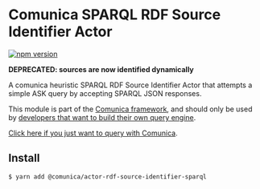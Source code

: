 # Comunica SPARQL RDF Source Identifier Actor

[![npm version](https://badge.fury.io/js/%40comunica%2Factor-rdf-source-identifier-sparql.svg)](https://www.npmjs.com/package/@comunica/actor-rdf-source-identifier-sparql)

**DEPRECATED: sources are now identified dynamically**

A comunica heuristic SPARQL RDF Source Identifier Actor that attempts a simple ASK query by accepting SPARQL JSON responses.

This module is part of the [Comunica framework](https://github.com/comunica/comunica),
and should only be used by [developers that want to build their own query engine](https://comunica.dev/docs/modify/).

[Click here if you just want to query with Comunica](https://comunica.dev/docs/query/).

## Install

```bash
$ yarn add @comunica/actor-rdf-source-identifier-sparql
```
